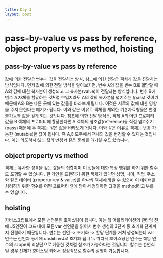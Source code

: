 ```yaml
---
title: Day 3
layout: post
---
```

# pass-by-value vs pass by reference, object property vs method, hoisting

## pass-by-value vs pass by reference

값에 의한 전달은 변수가 값을 전달하는 방식, 참조에 의한 전달은 객체가 값을 전달하는 방식입니다. 먼저 값에 의한 전달 방식을 알아보자면, 변수 A의 값을 변수 B로 할당할 때 A의 값에 대한 복사본이 생성되고 그 복사본(value)이 전달되는 방식입니다. 변수 B에 변수 A 자체를 할당하는 것처럼 보일지라도 A의 값의 복사본을 넘겨주는 (pass) 것이기 때문에 A와 B는 다른 곳에 있는 값들을 바라보게 됩니다. 이것은 서로의 값에 대한 영향을 주지 못한다는 얘기가 됩니다. 이와 같은 이유로 객체를 제외한 기본자료형들은 변경 불가능한 값을 갖게 되는 것입니다.
참조에 의한 전달 방식은, 객체 A의 어떤 프로퍼티 값을 B 객체의 프로퍼티에 할당한다면 A 객체의 참조값(reference)을 직접 넘겨주기 (pass) 때문에 두 객체는 같은 값을 바라보게 됩니다. 이와 같은 이유로 객체는 변경 가능한 (mutable)한 값이 됩니다. 즉 A,B 모두에서 객체의 값을 변경할 수 있다는 것입니다. 이는 의도하지 않는 값의 변경과 같은 문제를 야기할 수도 있습니다.

## object property vs method

객체는 유사한 성격을 갖는 값들의 집합이며 이 값들에 대한 특정 행위를 하기 위한 함수도 포함할 수 있습니다. 한 개인을 표현하기 위한 객체가 있다면 성명, 나이, 직업, 주소와 같은 데이터 (property key & value)를 하나의 객체에 담을 수 있으며 이 데이터를 처리하기 위한 함수를 어떤 프로퍼티 안에 담아서 정의하면 그것을 method라고 부를 수 있습니다.

## hoisting

자바스크립트에서 모든 선언문은 호이스팅이 됩니다. 이는 웹 어플리케이션의 런타임 전에 JS엔진이 코드 내에 모든 var 선언문을 읽어서 변수 생성의 3단계 중 초기화 단계까지 진행하기 때문입니다. 변수는 선언 -> 초기화 -> 할당 단계를 거쳐 생성되는데 var 변수는 선언과 동시에 undefined로 초기화 됩니다. 따라서 호이스팅된 변수는 해당 변수의 scope의 최상단으로 이동한 것처럼 참조가 가능하다는 것입니다. 함수는 선언식일 경우 전체가 호이스팅 되어서 정상적으로 함수의 실행이 가능합니다.